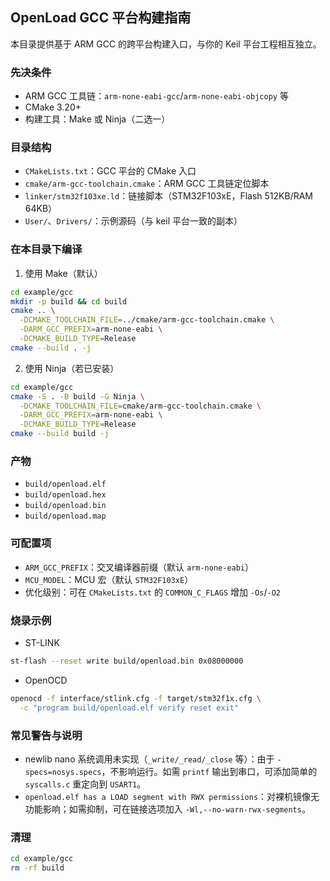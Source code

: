 ## OpenLoad GCC 平台构建指南

本目录提供基于 ARM GCC 的跨平台构建入口，与你的 Keil 平台工程相互独立。

### 先决条件
- ARM GCC 工具链：`arm-none-eabi-gcc`/`arm-none-eabi-objcopy` 等
- CMake 3.20+
- 构建工具：Make 或 Ninja（二选一）

### 目录结构
- `CMakeLists.txt`：GCC 平台的 CMake 入口
- `cmake/arm-gcc-toolchain.cmake`：ARM GCC 工具链定位脚本
- `linker/stm32f103xe.ld`：链接脚本（STM32F103xE，Flash 512KB/RAM 64KB）
- `User/`、`Drivers/`：示例源码（与 keil 平台一致的副本）

### 在本目录下编译
1) 使用 Make（默认）
```bash
cd example/gcc
mkdir -p build && cd build
cmake .. \
  -DCMAKE_TOOLCHAIN_FILE=../cmake/arm-gcc-toolchain.cmake \
  -DARM_GCC_PREFIX=arm-none-eabi \
  -DCMAKE_BUILD_TYPE=Release
cmake --build . -j
```

2) 使用 Ninja（若已安装）
```bash
cd example/gcc
cmake -S . -B build -G Ninja \
  -DCMAKE_TOOLCHAIN_FILE=cmake/arm-gcc-toolchain.cmake \
  -DARM_GCC_PREFIX=arm-none-eabi \
  -DCMAKE_BUILD_TYPE=Release
cmake --build build -j
```

### 产物
- `build/openload.elf`
- `build/openload.hex`
- `build/openload.bin`
- `build/openload.map`

### 可配置项
- `ARM_GCC_PREFIX`：交叉编译器前缀（默认 `arm-none-eabi`）
- `MCU_MODEL`：MCU 宏（默认 `STM32F103xE`）
- 优化级别：可在 `CMakeLists.txt` 的 `COMMON_C_FLAGS` 增加 `-Os`/`-O2`

### 烧录示例
- ST-LINK
```bash
st-flash --reset write build/openload.bin 0x08000000
```
- OpenOCD
```bash
openocd -f interface/stlink.cfg -f target/stm32f1x.cfg \
  -c "program build/openload.elf verify reset exit"
```

### 常见警告与说明
- newlib nano 系统调用未实现（`_write/_read/_close` 等）：由于 `-specs=nosys.specs`，不影响运行。如需 `printf` 输出到串口，可添加简单的 `syscalls.c` 重定向到 `USART1`。
- `openload.elf has a LOAD segment with RWX permissions`：对裸机镜像无功能影响；如需抑制，可在链接选项加入 `-Wl,--no-warn-rwx-segments`。

### 清理
```bash
cd example/gcc
rm -rf build
```
